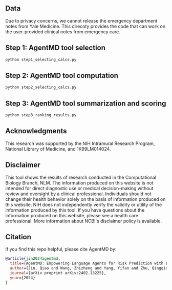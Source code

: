 ## Data

Due to privacy concerns, we cannot release the emergency department notes from Yale Medicine. This direcoty provides the code that can work on the user-provided clinical notes from emergency care.  

## Step 1: AgentMD tool selection

```bash
python step1_selecting_calcs.py 
```

## Step 2: AgentMD tool computation

```bash
python step2_selecting_calcs.py 
```

## Step 3: AgentMD tool summarization and scoring

```bash
python step3_ranking_results.py 
```

## Acknowledgments

This research was supported by the NIH Intramural Research Program, National Library of Medicine, and 1K99LM014024.

## Disclaimer

This tool shows the results of research conducted in the Computational Biology Branch, NLM. The information produced on this website is not intended for direct diagnostic use or medical decision-making without review and oversight by a clinical professional. Individuals should not change their health behavior solely on the basis of information produced on this website. NIH does not independently verify the validity or utility of the information produced by this tool. If you have questions about the information produced on this website, please see a health care professional. More information about NCBI's disclaimer policy is available.

## Citation

If you find this repo helpful, please cite AgentMD by:
```bibtex
@article{jin2024agentmd,
  title={AgentMD: Empowering Language Agents for Risk Prediction with Large-Scale Clinical Tool Learning},
  author={Jin, Qiao and Wang, Zhizheng and Yang, Yifan and Zhu, Qingqing and Wright, Donald and Huang, Thomas and Wilbur, W John and He, Zhe and Taylor, Andrew and Chen, Qingyu and others},
  journal={arXiv preprint arXiv:2402.13225},
  year={2024}
}
```
